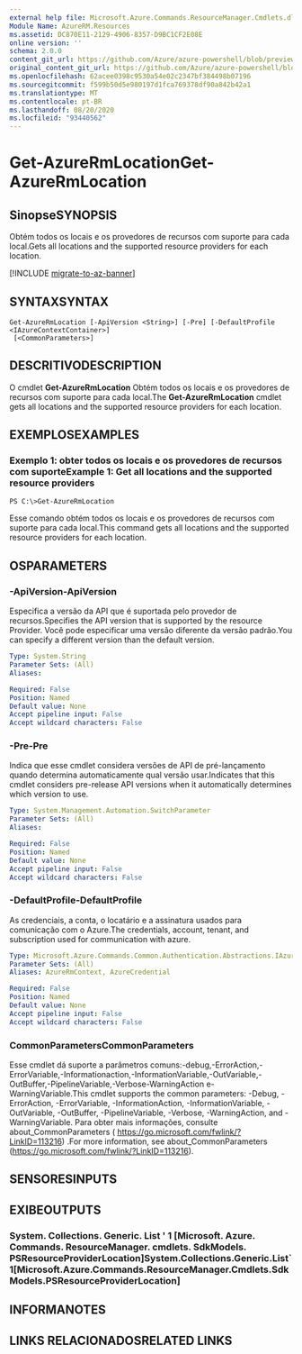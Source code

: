 ```yaml
---
external help file: Microsoft.Azure.Commands.ResourceManager.Cmdlets.dll-Help.xml
Module Name: AzureRM.Resources
ms.assetid: DC870E11-2129-4906-8357-D9BC1CF2E08E
online version: ''
schema: 2.0.0
content_git_url: https://github.com/Azure/azure-powershell/blob/preview/src/ResourceManager/Resources/Commands.Resources/help/Get-AzureRmLocation.md
original_content_git_url: https://github.com/Azure/azure-powershell/blob/preview/src/ResourceManager/Resources/Commands.Resources/help/Get-AzureRmLocation.md
ms.openlocfilehash: 62acee0398c9530a54e02c2347bf384498b07196
ms.sourcegitcommit: f599b50d5e980197d1fca769378df90a842b42a1
ms.translationtype: MT
ms.contentlocale: pt-BR
ms.lasthandoff: 08/20/2020
ms.locfileid: "93440562"
---
```

# <span data-ttu-id="d16ca-101">Get-AzureRmLocation</span><span class="sxs-lookup"><span data-stu-id="d16ca-101">Get-AzureRmLocation</span></span>

## <span data-ttu-id="d16ca-102">Sinopse</span><span class="sxs-lookup"><span data-stu-id="d16ca-102">SYNOPSIS</span></span>
<span data-ttu-id="d16ca-103">Obtém todos os locais e os provedores de recursos com suporte para cada local.</span><span class="sxs-lookup"><span data-stu-id="d16ca-103">Gets all locations and the supported resource providers for each location.</span></span>

[!INCLUDE [migrate-to-az-banner](../../includes/migrate-to-az-banner.md)]

## <span data-ttu-id="d16ca-104">SYNTAX</span><span class="sxs-lookup"><span data-stu-id="d16ca-104">SYNTAX</span></span>

```
Get-AzureRmLocation [-ApiVersion <String>] [-Pre] [-DefaultProfile <IAzureContextContainer>]
 [<CommonParameters>]
```

## <span data-ttu-id="d16ca-105">DESCRITIVO</span><span class="sxs-lookup"><span data-stu-id="d16ca-105">DESCRIPTION</span></span>
<span data-ttu-id="d16ca-106">O cmdlet **Get-AzureRmLocation** Obtém todos os locais e os provedores de recursos com suporte para cada local.</span><span class="sxs-lookup"><span data-stu-id="d16ca-106">The **Get-AzureRmLocation** cmdlet gets all locations and the supported resource providers for each location.</span></span>

## <span data-ttu-id="d16ca-107">EXEMPLOS</span><span class="sxs-lookup"><span data-stu-id="d16ca-107">EXAMPLES</span></span>

### <span data-ttu-id="d16ca-108">Exemplo 1: obter todos os locais e os provedores de recursos com suporte</span><span class="sxs-lookup"><span data-stu-id="d16ca-108">Example 1: Get all locations and the supported resource providers</span></span>
```
PS C:\>Get-AzureRmLocation
```

<span data-ttu-id="d16ca-109">Esse comando obtém todos os locais e os provedores de recursos com suporte para cada local.</span><span class="sxs-lookup"><span data-stu-id="d16ca-109">This command gets all locations and the supported resource providers for each location.</span></span>

## <span data-ttu-id="d16ca-110">OS</span><span class="sxs-lookup"><span data-stu-id="d16ca-110">PARAMETERS</span></span>

### <span data-ttu-id="d16ca-111">-ApiVersion</span><span class="sxs-lookup"><span data-stu-id="d16ca-111">-ApiVersion</span></span>
<span data-ttu-id="d16ca-112">Especifica a versão da API que é suportada pelo provedor de recursos.</span><span class="sxs-lookup"><span data-stu-id="d16ca-112">Specifies the API version that is supported by the resource Provider.</span></span>
<span data-ttu-id="d16ca-113">Você pode especificar uma versão diferente da versão padrão.</span><span class="sxs-lookup"><span data-stu-id="d16ca-113">You can specify a different version than the default version.</span></span>

```yaml
Type: System.String
Parameter Sets: (All)
Aliases: 

Required: False
Position: Named
Default value: None
Accept pipeline input: False
Accept wildcard characters: False
```

### <span data-ttu-id="d16ca-114">-Pre</span><span class="sxs-lookup"><span data-stu-id="d16ca-114">-Pre</span></span>
<span data-ttu-id="d16ca-115">Indica que esse cmdlet considera versões de API de pré-lançamento quando determina automaticamente qual versão usar.</span><span class="sxs-lookup"><span data-stu-id="d16ca-115">Indicates that this cmdlet considers pre-release API versions when it automatically determines which version to use.</span></span>

```yaml
Type: System.Management.Automation.SwitchParameter
Parameter Sets: (All)
Aliases: 

Required: False
Position: Named
Default value: None
Accept pipeline input: False
Accept wildcard characters: False
```

### <span data-ttu-id="d16ca-116">-DefaultProfile</span><span class="sxs-lookup"><span data-stu-id="d16ca-116">-DefaultProfile</span></span>
<span data-ttu-id="d16ca-117">As credenciais, a conta, o locatário e a assinatura usados para comunicação com o Azure.</span><span class="sxs-lookup"><span data-stu-id="d16ca-117">The credentials, account, tenant, and subscription used for communication with azure.</span></span>

```yaml
Type: Microsoft.Azure.Commands.Common.Authentication.Abstractions.IAzureContextContainer
Parameter Sets: (All)
Aliases: AzureRmContext, AzureCredential

Required: False
Position: Named
Default value: None
Accept pipeline input: False
Accept wildcard characters: False
```

### <span data-ttu-id="d16ca-118">CommonParameters</span><span class="sxs-lookup"><span data-stu-id="d16ca-118">CommonParameters</span></span>
<span data-ttu-id="d16ca-119">Esse cmdlet dá suporte a parâmetros comuns:-debug,-ErrorAction,-ErrorVariable,-Informationaction,-InformationVariable,-OutVariable,-OutBuffer,-PipelineVariable,-Verbose-WarningAction e-WarningVariable.</span><span class="sxs-lookup"><span data-stu-id="d16ca-119">This cmdlet supports the common parameters: -Debug, -ErrorAction, -ErrorVariable, -InformationAction, -InformationVariable, -OutVariable, -OutBuffer, -PipelineVariable, -Verbose, -WarningAction, and -WarningVariable.</span></span> <span data-ttu-id="d16ca-120">Para obter mais informações, consulte about_CommonParameters ( https://go.microsoft.com/fwlink/?LinkID=113216) .</span><span class="sxs-lookup"><span data-stu-id="d16ca-120">For more information, see about_CommonParameters (https://go.microsoft.com/fwlink/?LinkID=113216).</span></span>

## <span data-ttu-id="d16ca-121">SENSORES</span><span class="sxs-lookup"><span data-stu-id="d16ca-121">INPUTS</span></span>

## <span data-ttu-id="d16ca-122">EXIBE</span><span class="sxs-lookup"><span data-stu-id="d16ca-122">OUTPUTS</span></span>

### <span data-ttu-id="d16ca-123">System. Collections. Generic. List ' 1 [Microsoft. Azure. Commands. ResourceManager. cmdlets. SdkModels. PSResourceProviderLocation]</span><span class="sxs-lookup"><span data-stu-id="d16ca-123">System.Collections.Generic.List\`1[Microsoft.Azure.Commands.ResourceManager.Cmdlets.SdkModels.PSResourceProviderLocation]</span></span>

## <span data-ttu-id="d16ca-124">INFORMA</span><span class="sxs-lookup"><span data-stu-id="d16ca-124">NOTES</span></span>

## <span data-ttu-id="d16ca-125">LINKS RELACIONADOS</span><span class="sxs-lookup"><span data-stu-id="d16ca-125">RELATED LINKS</span></span>

